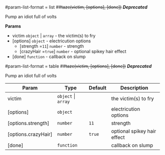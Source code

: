 #param-list-format = list
<a name="taze"></a>
##~~taze(victim, [options], [done])~~
***Deprecated***

Pump an idiot full of volts

**Params**

- victim <code>object</code> | <code>array</code> - the victim(s) to fry  
- \[options\] <code>object</code> - electricution options  
  - \[strength =<code>11</code>\] <code>number</code> - strength  
  - \[crazyHair =<code>true</code>\] <code>number</code> - optional spikey hair effect  
- \[done\] <code>function</code> - callback on slump  



#param-list-format = table
<a name="taze"></a>
##~~taze(victim, [options], [done])~~
***Deprecated***

Pump an idiot full of volts

| Param | Type | Default | Description |
| --- | --- | --- | --- |
| victim | <code>object</code> \| <code>array</code> |  | the victim(s) to fry |
| [options] | <code>object</code> |  | electricution options |
| [options.strength] | <code>number</code> | <code>11</code> | strength |
| [options.crazyHair] | <code>number</code> | <code>true</code> | optional spikey hair effect |
| [done] | <code>function</code> |  | callback on slump |


